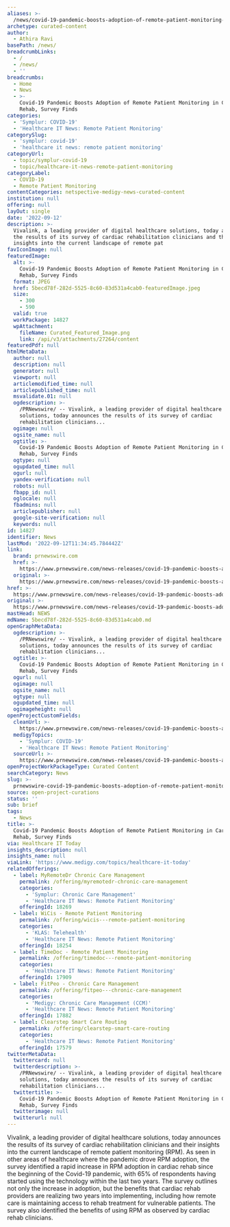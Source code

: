 ```yaml
---
aliases: >-
  /news/covid-19-pandemic-boosts-adoption-of-remote-patient-monitoring-in-cardiac-rehab-survey-finds
archetype: curated-content
author:
  - Athira Ravi
basePath: /news/
breadcrumbLinks:
  - /
  - /news/
  - ''
breadcrumbs:
  - Home
  - News
  - >-
    Covid-19 Pandemic Boosts Adoption of Remote Patient Monitoring in Cardiac
    Rehab, Survey Finds
categories:
  - 'Symplur: COVID-19'
  - 'Healthcare IT News: Remote Patient Monitoring'
categorySlug:
  - 'symplur: covid-19'
  - 'healthcare it news: remote patient monitoring'
categoryUrl:
  - topic/symplur-covid-19
  - topic/healthcare-it-news-remote-patient-monitoring
categoryLabel:
  - COVID-19
  - Remote Patient Monitoring
contentCategories: netspective-medigy-news-curated-content
institution: null
offering: null
layOut: single
date: '2022-09-12'
description: >-
  Vivalink, a leading provider of digital healthcare solutions, today announces
  the results of its survey of cardiac rehabilitation clinicians and their
  insights into the current landscape of remote pat
favIconImage: null
featuredImage:
  alt: >-
    Covid-19 Pandemic Boosts Adoption of Remote Patient Monitoring in Cardiac
    Rehab, Survey Finds
  format: JPEG
  href: 5becd78f-282d-5525-8c60-83d531a4cab0-featuredImage.jpeg
  size:
    - 300
    - 590
  valid: true
  workPackage: 14827
  wpAttachment:
    fileName: Curated_Featured_Image.png
    link: /api/v3/attachments/27264/content
featuredPdf: null
htmlMetaData:
  author: null
  description: null
  generator: null
  viewport: null
  articlemodified_time: null
  articlepublished_time: null
  msvalidate.01: null
  ogdescription: >-
    /PRNewswire/ -- Vivalink, a leading provider of digital healthcare
    solutions, today announces the results of its survey of cardiac
    rehabilitation clinicians...
  ogimage: null
  ogsite_name: null
  ogtitle: >-
    Covid-19 Pandemic Boosts Adoption of Remote Patient Monitoring in Cardiac
    Rehab, Survey Finds
  ogtype: null
  ogupdated_time: null
  ogurl: null
  yandex-verification: null
  robots: null
  fbapp_id: null
  oglocale: null
  fbadmins: null
  articlepublisher: null
  google-site-verification: null
  keywords: null
id: 14827
identifier: News
lastMod: '2022-09-12T11:34:45.784442Z'
link:
  brand: prnewswire.com
  href: >-
    https://www.prnewswire.com/news-releases/covid-19-pandemic-boosts-adoption-of-remote-patient-monitoring-in-cardiac-rehab-survey-finds-301618921.html
  original: >-
    https://www.prnewswire.com/news-releases/covid-19-pandemic-boosts-adoption-of-remote-patient-monitoring-in-cardiac-rehab-survey-finds-301618921.html
href: >-
  https://www.prnewswire.com/news-releases/covid-19-pandemic-boosts-adoption-of-remote-patient-monitoring-in-cardiac-rehab-survey-finds-301618921.html
original: >-
  https://www.prnewswire.com/news-releases/covid-19-pandemic-boosts-adoption-of-remote-patient-monitoring-in-cardiac-rehab-survey-finds-301618921.html
mastHead: NEWS
mdName: 5becd78f-282d-5525-8c60-83d531a4cab0.md
openGraphMetaData:
  ogdescription: >-
    /PRNewswire/ -- Vivalink, a leading provider of digital healthcare
    solutions, today announces the results of its survey of cardiac
    rehabilitation clinicians...
  ogtitle: >-
    Covid-19 Pandemic Boosts Adoption of Remote Patient Monitoring in Cardiac
    Rehab, Survey Finds
  ogurl: null
  ogimage: null
  ogsite_name: null
  ogtype: null
  ogupdated_time: null
  ogimageheight: null
openProjectCustomFields:
  cleanUrl: >-
    https://www.prnewswire.com/news-releases/covid-19-pandemic-boosts-adoption-of-remote-patient-monitoring-in-cardiac-rehab-survey-finds-301618921.html
  medigyTopics:
    - 'Symplur: COVID-19'
    - 'Healthcare IT News: Remote Patient Monitoring'
  sourceUrl: >-
    https://www.prnewswire.com/news-releases/covid-19-pandemic-boosts-adoption-of-remote-patient-monitoring-in-cardiac-rehab-survey-finds-301618921.html
openProjectWorkPackageType: Curated Content
searchCategory: News
slug: >-
  prnewswire-covid-19-pandemic-boosts-adoption-of-remote-patient-monitoring-in-cardiac-rehab-survey-finds
source: open-project-curations
status: ''
sub: brief
tags:
  - News
title: >-
  Covid-19 Pandemic Boosts Adoption of Remote Patient Monitoring in Cardiac
  Rehab, Survey Finds
via: Healthcare IT Today
insights_description: null
insights_name: null
viaLink: 'https://www.medigy.com/topics/healthcare-it-today'
relatedOfferings:
  - label: MyRemoteDr Chronic Care Management
    permalink: /offering/myremotedr-chronic-care-management
    categories:
      - 'Symplur: Chronic Care Management'
      - 'Healthcare IT News: Remote Patient Monitoring'
    offeringId: 18269
  - label: WiCis - Remote Patient Monitoring
    permalink: /offering/wicis---remote-patient-monitoring
    categories:
      - 'KLAS: Telehealth'
      - 'Healthcare IT News: Remote Patient Monitoring'
    offeringId: 18254
  - label: TimeDoc - Remote Patient Monitoring
    permalink: /offering/timedoc---remote-patient-monitoring
    categories:
      - 'Healthcare IT News: Remote Patient Monitoring'
    offeringId: 17909
  - label: FitPeo - Chronic Care Management
    permalink: /offering/fitpeo---chronic-care-management
    categories:
      - 'Medigy: Chronic Care Management (CCM)'
      - 'Healthcare IT News: Remote Patient Monitoring'
    offeringId: 17882
  - label: Clearstep Smart Care Routing
    permalink: /offering/clearstep-smart-care-routing
    categories:
      - 'Healthcare IT News: Remote Patient Monitoring'
    offeringId: 17579
twitterMetaData:
  twittercard: null
  twitterdescription: >-
    /PRNewswire/ -- Vivalink, a leading provider of digital healthcare
    solutions, today announces the results of its survey of cardiac
    rehabilitation clinicians...
  twittertitle: >-
    Covid-19 Pandemic Boosts Adoption of Remote Patient Monitoring in Cardiac
    Rehab, Survey Finds
  twitterimage: null
  twitterurl: null
---
```

<p>Vivalink, a leading provider of digital healthcare solutions, today announces the results of its survey of cardiac rehabilitation clinicians and their insights into the current landscape of remote patient monitoring (RPM).
As seen in other areas of healthcare where the pandemic drove RPM adoption, the survey identified a rapid increase in RPM adoption in cardiac rehab since the beginning of the Covid-19 pandemic, with 65% of respondents having started using the technology within the last two years. The survey outlines not only the increase in adoption, but the benefits that cardiac rehab providers are realizing two years into implementing, including how remote care is maintaining access to rehab treatment for vulnerable patients.
The survey also identified the benefits of using RPM as observed by cardiac rehab clinicians.</p>